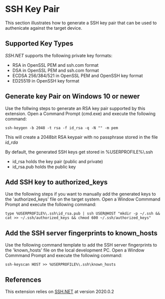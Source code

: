 # SSH Key Pair
This section illustrates how to generate a SSH key pair that can be used to authenicate against the target device.

## Supported Key Types
*SSH.NET* supports the following private key formats:
- RSA in OpenSSL PEM and ssh.com format
- DSA in OpenSSL PEM and ssh.com format
- ECDSA 256/384/521 in OpenSSL PEM and OpenSSH key format
- ED25519 in OpenSSH key format

## Generate key Pair on Windows 10 or newer
Use the follwing steps to generate an RSA key pair supported by this extension.
Open a Command Prompt (cmd.exe) and execute the following command:

```
ssh-keygen -b 2048 -t rsa -f id_rsa -q -N "" -m pem
```
This will create a 2048bit RSA keypair with no passphrase stored in the file *id_rda*

By default, the generated SSH keys get stored in %USERPROFILE%\\.ssh
- id_rsa holds the key pair (public and private)
- id_rsa.pub holds the public key

## Add SSH key to authorized_keys
Use the following steps if you want to manually add the generated keys to the 'authorized_keys' file on the target system. Open a Window Commmand Prompt and execute the following command:

```
type %USERPROFILE%\.ssh\id_rsa.pub | ssh USER@HOST "mkdir -p ~/.ssh && cat >> ~/.ssh/authorized_keys && chmod 600 ~/.ssh/authorized_keys"
```

## Add the SSH server fingerprints to known_hosts
Use the following command template to add the SSH server fingerprints to the 'known_hosts' file on the local development PC. Open a Window Commmand Prompt and execute the following command:

```
ssh-keyscan HOST >> %USERPROFILE%\.ssh\known_hosts
```

## References
This extension relies on [SSH.NET](https://github.com/sshnet/SSH.NET) at version 2020.0.2
